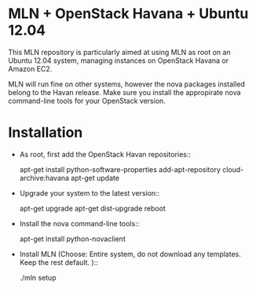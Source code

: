 MLN + OpenStack Havana + Ubuntu 12.04
===

This MLN repository is particularly aimed at using MLN as root on an Ubuntu
12.04 system, managing instances on OpenStack Havana or Amazon EC2.

MLN will run fine on other systems, however the nova packages
installed belong to the Havan release. Make sure you install the
appropirate nova command-line tools for your OpenStack version.

Installation
============

* As root, first add the OpenStack Havan repositories::

   apt-get install python-software-properties
   add-apt-repository cloud-archive:havana
   apt-get update
   
* Upgrade your system to the latest version::

   apt-get upgrade
   apt-get dist-upgrade
   reboot
   
* Install the nova command-line tools::

   apt-get install python-novaclient
   
* Install MLN (Choose: Entire system, do not download any templates. Keep the rest default. )::

   ./mln setup




   